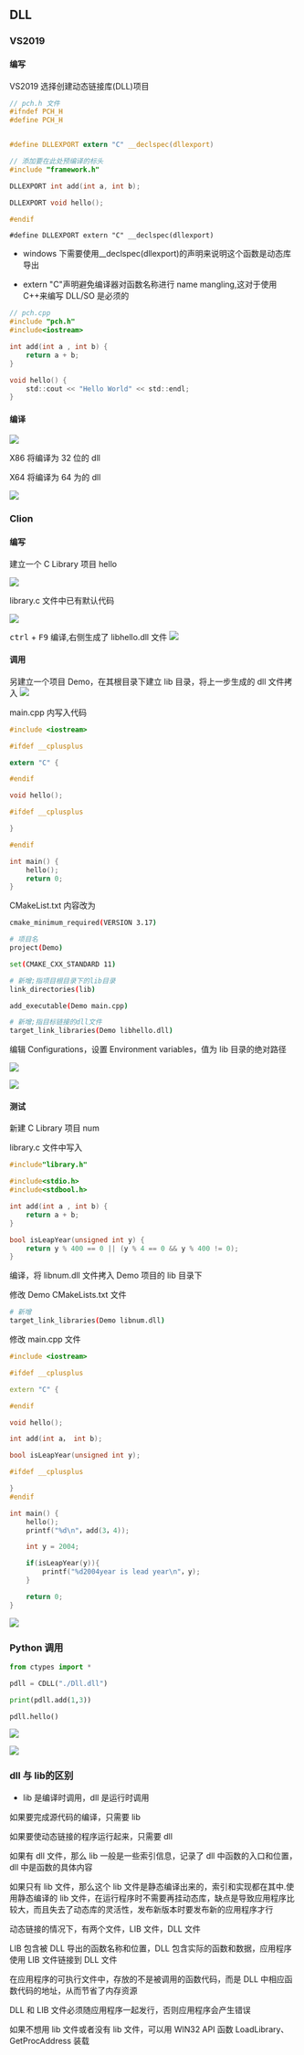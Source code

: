 <!--
 * @Description: 
 * @Version: 1.0
 * @Author: DaLao
 * @Email: dalao_li@163.com
 * @Date: 2021-01-20 11:26:41
 * @LastEditors: DaLao
 * @LastEditTime: 2022-05-23 21:54:18
-->


## DLL


### VS2019


#### 编写


VS2019 选择创建动态链接库(DLL)项目

```c
// pch.h 文件
#ifndef PCH_H
#define PCH_H


#define DLLEXPORT extern "C" __declspec(dllexport)

// 添加要在此处预编译的标头
#include "framework.h"

DLLEXPORT int add(int a, int b);

DLLEXPORT void hello();

#endif
```

`#define DLLEXPORT extern "C" __declspec(dllexport)`

- windows 下需要使用\_\_declspec(dllexport)的声明来说明这个函数是动态库导出  

- extern "C"声明避免编译器对函数名称进行 name mangling,这对于使用 C++来编写 DLL/SO 是必须的

```c
// pch.cpp
#include "pch.h"
#include<iostream>

int add(int a , int b) {
    return a + b;
}

void hello() {
    std::cout << "Hello World" << std::endl;
}
```



#### 编译


![](https://cdn.hurra.ltd/img/20210120113257.png)

X86 将编译为 32 位的 dll

X64 将编译为 64 为的 dll

![](https://cdn.hurra.ltd/img/20210120113457.png)



### Clion


#### 编写


建立一个 C Library 项目 hello

![](https://cdn.hurra.ltd/img/20201028180820.png)

library.c 文件中已有默认代码

![](https://cdn.hurra.ltd/img/20201028181141.png)

<kbd>ctrl</kbd> + <kbd>F9</kbd> 编译,右侧生成了 libhello.dll 文件
![](https://cdn.hurra.ltd/img/20201028181058.png)



#### 调用


另建立一个项目 Demo，在其根目录下建立 lib 目录，将上一步生成的 dll 文件拷入
![](https://cdn.hurra.ltd/img/20201028182033.png)

main.cpp 内写入代码

```c
#include <iostream>

#ifdef __cplusplus

extern "C" {

#endif

void hello();

#ifdef __cplusplus

}

#endif

int main() {
    hello();
    return 0;
}
```

CMakeList.txt 内容改为

```sh
cmake_minimum_required(VERSION 3.17)

# 项目名
project(Demo)

set(CMAKE_CXX_STANDARD 11)

# 新增;指项目根目录下的lib目录
link_directories(lib)

add_executable(Demo main.cpp)

# 新增;指目标链接的dll文件
target_link_libraries(Demo libhello.dll)
```
编辑 Configurations，设置 Environment variables，值为 lib 目录的绝对路径

![](https://cdn.hurra.ltd/img/20201028184033.png)

![](https://cdn.hurra.ltd/img/20201028184425.png)



#### 测试


新建 C Library 项目 num

library.c 文件中写入

```c
#include"library.h"

#include<stdio.h>
#include<stdbool.h>

int add(int a , int b) {
    return a + b;
}

bool isLeapYear(unsigned int y) {
    return y % 400 == 0 || (y % 4 == 0 && y % 400 != 0);
}
```

编译，将 libnum.dll 文件拷入 Demo 项目的 lib 目录下

修改 Demo CMakeLists.txt 文件

```sh
# 新增
target_link_libraries(Demo libnum.dll)
```

修改 main.cpp 文件

```c++
#include <iostream>

#ifdef __cplusplus

extern "C" {

#endif

void hello();

int add(int a， int b);

bool isLeapYear(unsigned int y);

#ifdef __cplusplus

}
#endif

int main() {
    hello();
    printf("%d\n"，add(3，4));

    int y = 2004;

    if(isLeapYear(y)){
        printf("%d2004year is lead year\n"，y);
    }

    return 0;
}
```

![](https://cdn.hurra.ltd/img/20201028194047.png)



### Python 调用


```py
from ctypes import *

pdll = CDLL("./Dll.dll")

print(pdll.add(1,3))

pdll.hello()
```

![](https://cdn.hurra.ltd/img/20210120113618.png)

![](https://cdn.hurra.ltd/img/20210120113618.png)



### dll 与 lib的区别


- lib 是编译时调用，dll 是运行时调用

如果要完成源代码的编译，只需要 lib

如果要使动态链接的程序运行起来，只需要 dll

如果有 dll 文件，那么 lib 一般是一些索引信息，记录了 dll 中函数的入口和位置，dll 中是函数的具体内容

如果只有 lib 文件，那么这个 lib 文件是静态编译出来的，索引和实现都在其中.使用静态编译的 lib 文件，在运行程序时不需要再挂动态库，缺点是导致应用程序比较大，而且失去了动态库的灵活性，发布新版本时要发布新的应用程序才行

动态链接的情况下，有两个文件，LIB 文件，DLL 文件

LIB 包含被 DLL 导出的函数名称和位置，DLL 包含实际的函数和数据，应用程序使用 LIB 文件链接到 DLL 文件

在应用程序的可执行文件中，存放的不是被调用的函数代码，而是 DLL 中相应函数代码的地址，从而节省了内存资源

DLL 和 LIB 文件必须随应用程序一起发行，否则应用程序会产生错误

如果不想用 lib 文件或者没有 lib 文件，可以用 WIN32 API 函数 LoadLibrary、GetProcAddress 装载
